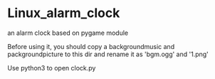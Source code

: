# Linux_alarm_clock
an alarm clock based on pygame module
<p> Before using it, you should copy a backgroundmusic and packgroundpicture to this dir and rename it as 'bgm.ogg' and '1.png' </p>
<p> Use python3 to open clock.py</p>
